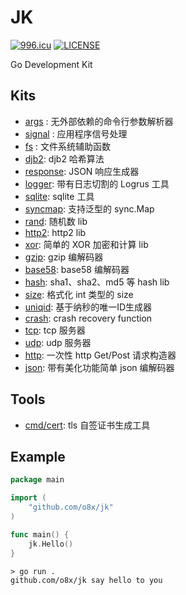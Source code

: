 JK
=======

[![996.icu](https://img.shields.io/badge/link-996.icu-red.svg)](https://996.icu)
[![LICENSE](https://img.shields.io/badge/license-Anti%20996-blue.svg)](https://github.com/996icu/996.ICU/blob/master/LICENSE)

Go Development Kit

## Kits

* [args](./args) : 无外部依赖的命令行参数解析器
* [signal](signal) : 应用程序信号处理
* [fs](fs) : 文件系统辅助函数
* [djb2](djb2): djb2 哈希算法
* [response](response): JSON 响应生成器
* [logger](logger): 带有日志切割的 Logrus 工具
* [sqlite](sqlite): sqlite 工具
* [syncmap](syncmap): 支持泛型的 sync.Map
* [rand](rand): 随机数 lib
* [http2](http2): http2 lib
* [xor](xor): 简单的 XOR 加密和计算 lib
* [gzip](gzip): gzip 编解码器
* [base58](base58): base58 编解码器
* [hash](hash): sha1、sha2、md5 等 hash lib
* [size](size): 格式化 int 类型的 size
* [uniqid](uniqid): 基于纳秒的唯一ID生成器
* [crash](crash): crash recovery function
* [tcp](tcp): tcp 服务器
* [udp](udp): udp 服务器
* [http](http): 一次性 http Get/Post 请求构造器
* [json](json): 带有美化功能简单 json 编解码器

## Tools

* [cmd/cert](cmd/cert): tls 自签证书生成工具

## Example

```go
package main

import (
	"github.com/o8x/jk"
)

func main() {
	jk.Hello()
}
```

```shell
> go run .
github.com/o8x/jk say hello to you
```
